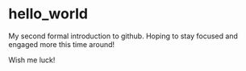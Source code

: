 # hello_world
My second formal introduction to github. Hoping to stay focused and engaged more this time around!

Wish me luck!
